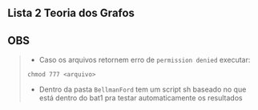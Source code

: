 ## Lista 2 Teoria dos Grafos

## OBS
> * Caso os arquivos retornem erro de `permission denied` executar:
> ```shell
> chmod 777 <arquivo>
> ```
> * Dentro da pasta `BellmanFord` tem um script sh baseado no que está dentro do bat1 pra testar automaticamente os resultados
